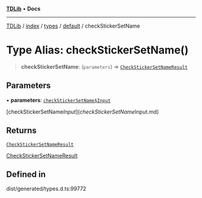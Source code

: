 [**TDLib**](../../../../../../README.md) • **Docs**

***

[TDLib](../../../../../../modules.md) / [index](../../../../../README.md) / [types](../../../README.md) / [default](../README.md) / checkStickerSetName

# Type Alias: checkStickerSetName()

> **checkStickerSetName**: (`parameters`) => [`CheckStickerSetNameResult`](CheckStickerSetNameResult.md)

## Parameters

• **parameters**: [`checkStickerSetName$Input`](checkStickerSetName$Input.md)

[checkStickerSetName$Input](checkStickerSetName$Input.md)

## Returns

[`CheckStickerSetNameResult`](CheckStickerSetNameResult.md)

[CheckStickerSetNameResult](CheckStickerSetNameResult.md)

## Defined in

dist/generated/types.d.ts:99772
